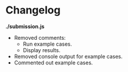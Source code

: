 # Changelog

**./submission.js**
* Removed comments:
	* Run example cases.
	* Display results.
* Removed console output for example cases.
* Commented out example cases.